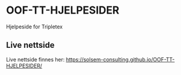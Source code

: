 # OOF-TT-HJELPESIDER
Hjelpeside for Tripletex

## Live nettside
Live nettside finnes her:  https://solsem-consulting.github.io/OOF-TT-HJELPESIDER/

